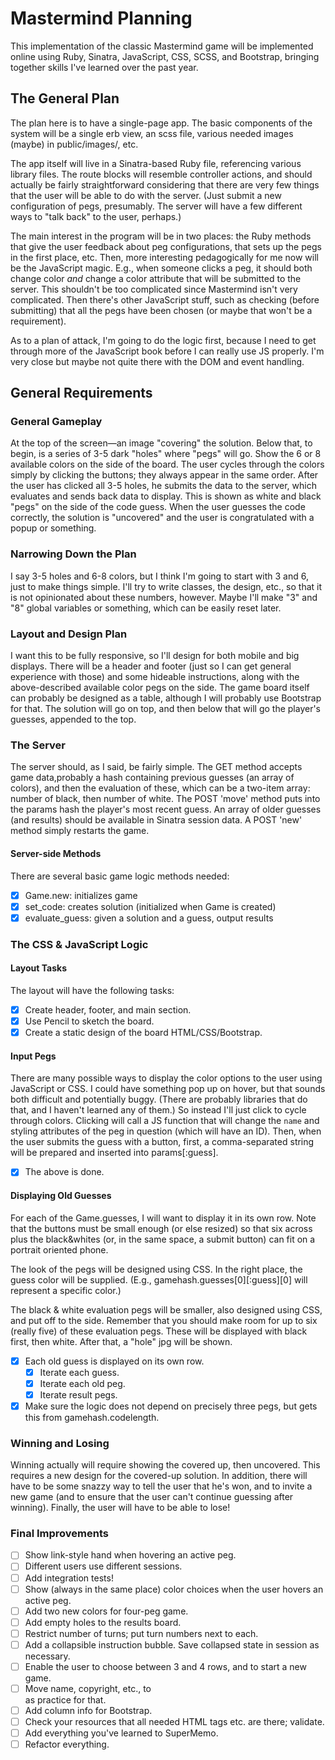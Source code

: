 # Mastermind Planning

This implementation of the classic Mastermind game will be implemented online
using Ruby, Sinatra, JavaScript, CSS, SCSS, and Bootstrap, bringing together
skills I've learned over the past year.

## The General Plan

The plan here is to have a single-page app. The basic components of the system
will be a single erb view, an scss file, various needed images (maybe) in
public/images/, etc.

The app itself will live in a Sinatra-based Ruby file, referencing various
library files. The route blocks will resemble controller actions, and should
actually be fairly straightforward considering that there are very few things
that the user will be able to do with the server. (Just submit a new
configuration of pegs, presumably. The server will have a few different ways
to "talk back" to the user, perhaps.)

The main interest in the program will be in two places: the Ruby methods that
give the user feedback about peg configurations, that sets up the pegs in the
first place, etc. Then, more interesting pedagogically for me now will be
the JavaScript magic. E.g., when someone clicks a peg, it should both change
color *and* change a color attribute that will be submitted to the server.
This shouldn't be too complicated since Mastermind isn't very complicated.
Then there's other JavaScript stuff, such as checking (before submitting) that
all the pegs have been chosen (or maybe that won't be a requirement).

As to a plan of attack, I'm going to do the logic first, because I need to get
through more of the JavaScript book before I can really use JS properly. I'm
very close but maybe not quite there with the DOM and event handling.


## General Requirements

### General Gameplay

At the top of the screen—an image "covering" the solution. Below that, to
begin, is a series of 3-5 dark "holes" where "pegs" will go. Show the 6 or 8
available colors on the side of the board. The user cycles through the colors
simply by clicking the buttons; they always appear in the same order. After
the user has clicked all 3-5 holes, he submits the data to the server, which
evaluates and sends back data to display. This is shown as white and black
"pegs" on the side of the code guess. When the user guesses the code
correctly, the solution is "uncovered" and the user is congratulated with
a popup or something.

### Narrowing Down the Plan

I say 3-5 holes and 6-8 colors, but I think I'm going to start with 3 and 6,
just to make things simple. I'll try to write classes, the design, etc., so
that it is not opinionated about these numbers, however. Maybe I'll make "3"
and "8" global variables or something, which can be easily reset later.

### Layout and Design Plan

I want this to be fully responsive, so I'll design for both mobile and big
displays. There will be a header and footer (just so I can get general
experience with those) and some hideable instructions, along with the
above-described available color pegs on the side. The game board itself can
probably be designed as a table, although I will probably use Bootstrap for
that. The solution will go on top, and then below that will go the player's
guesses, appended to the top.

### The Server

The server should, as I said, be fairly simple. The GET method accepts game
data,probably a hash containing previous guesses (an array of colors), and then
the evaluation of these, which can be a two-item array: number of black, then
number of white. The POST 'move' method puts into the params hash the player's
most recent guess. An array of older guesses (and results) should be available
in Sinatra session data. A POST 'new' method simply restarts the game.

#### Server-side Methods

There are several basic game logic methods needed:
- [x] Game.new: initializes game
- [x] set_code: creates solution (initialized when Game is created)
- [x] evaluate_guess: given a solution and a guess, output results

### The CSS & JavaScript Logic

#### Layout Tasks

The layout will have the following tasks:

- [x] Create header, footer, and main section.
- [x] Use Pencil to sketch the board.
- [x] Create a static design of the board HTML/CSS/Bootstrap.

#### Input Pegs

There are many possible ways to display the color options to the user using
JavaScript or CSS. I could have something pop up on hover, but that sounds both
difficult and potentially buggy. (There are probably libraries that do that,
and I haven't learned any of them.) So instead I'll just click to cycle through
colors. Clicking will call a JS function that will change the `name` and
styling attributes of the peg in question (which will have an ID). Then, when
the user submits the guess with a button, first, a comma-separated string will
be prepared and inserted into params[:guess].

- [x] The above is done.

#### Displaying Old Guesses

For each of the Game.guesses, I will want to display it in its own row. Note
that the buttons must be small enough (or else resized) so that six across plus
the black&whites (or, in the same space, a submit button) can fit on a portrait
oriented phone.

The look of the pegs will be designed using CSS. In the right place, the guess
color will be supplied. (E.g., gamehash.guesses[0][:guess][0] will represent a
specific color.)

The black & white evaluation pegs will be smaller, also designed using CSS, and
put off to the side. Remember that you should make room for up to six (really
five) of these evaluation pegs. These will be displayed with black first, then
white. After that, a "hole" jpg will be shown.

- [x] Each old guess is displayed on its own row.
  - [x] Iterate each guess.
  - [x] Iterate each old peg.
  - [x] Iterate result pegs.
- [x] Make sure the logic does not depend on precisely three pegs, but gets this
  from gamehash.codelength.

### Winning and Losing

Winning actually will require showing the covered up, then uncovered. This
requires a new design for the covered-up solution. In addition, there will have
to be some snazzy way to tell the user that he's won, and to invite a new game
(and to ensure that the user can't continue guessing after winning). Finally,
the user will have to be able to lose!

### Final Improvements
- [ ] Show link-style hand when hovering an active peg.
- [ ] Different users use different sessions.
- [ ] Add integration tests!
- [ ] Show (always in the same place) color choices when the user hovers an
      active peg.
- [ ] Add two new colors for four-peg game.
- [ ] Add empty holes to the results board.
- [ ] Restrict number of turns; put turn numbers next to each.
- [ ] Add a collapsible instruction bubble. Save collapsed state in session as
      necessary.
- [ ] Enable the user to choose between 3 and 4 rows, and to start a new game.
- [ ] Move name, copyright, etc., to <footer> as practice for that.
- [ ] Add column info for Bootstrap.
- [ ] Check your resources that all needed HTML tags etc. are there; validate.
- [ ] Add everything you've learned to SuperMemo.
- [ ] Refactor everything.
